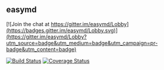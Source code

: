 ## easymd

[![Join the chat at https://gitter.im/easymd/Lobby](https://badges.gitter.im/easymd/Lobby.svg)](https://gitter.im/easymd/Lobby?utm_source=badge&utm_medium=badge&utm_campaign=pr-badge&utm_content=badge)

[![Build Status](https://travis-ci.org/zhaoxingyue/easymd.svg?branch=master)](https://travis-ci.org/zhaoxingyue/easymd)
[![Coverage Status](https://coveralls.io/repos/github/zhaoxingyue/easymd/badge.svg?branch=master)](https://coveralls.io/github/zhaoxingyue/easymd?branch=master)